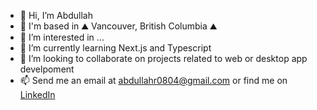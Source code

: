 - 👋 Hi, I’m Abdullah
- 📍 I'm based in ⛰️ Vancouver, British Columbia ⛰️
- 👀 I’m interested in ...
- 🌱 I’m currently learning Next.js and Typescript
- 💞️ I’m looking to collaborate on projects related to web or desktop app develpoment
- 📫 Send me an email at abdullahr0804@gmail.com or find me on [LinkedIn](linkedin.com/in/abdullah-raja-86b515163)

<!---
wryhook/wryhook is a ✨ special ✨ repository because its `README.md` (this file) appears on your GitHub profile.
You can click the Preview link to take a look at your changes.
--->

